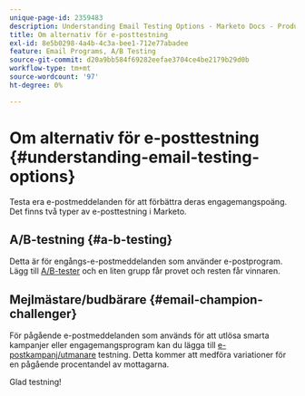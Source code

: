 ```yaml
---
unique-page-id: 2359483
description: Understanding Email Testing Options - Marketo Docs - Product Documentation
title: Om alternativ för e-posttestning
exl-id: 8e5b0298-4a4b-4c3a-bee1-712e77abadee
feature: Email Programs, A/B Testing
source-git-commit: d20a9bb584f69282eefae3704ce4be2179b29d0b
workflow-type: tm+mt
source-wordcount: '97'
ht-degree: 0%

---
```


# Om alternativ för e-posttestning {#understanding-email-testing-options}

Testa era e-postmeddelanden för att förbättra deras engagemangspoäng. Det finns två typer av e-posttestning i Marketo.

## A/B-testning {#a-b-testing}

Detta är för engångs-e-postmeddelanden som använder e-postprogram. Lägg till [A/B-tester](/help/marketo/product-docs/email-marketing/email-programs/email-program-actions/email-test-a-b-test/add-an-a-b-test.md) och en liten grupp får provet och resten får vinnaren.

## Mejlmästare/budbärare {#email-champion-challenger}

För pågående e-postmeddelanden som används för att utlösa smarta kampanjer eller engagemangsprogram kan du lägga till [e-postkampanj/utmanare](/help/marketo/product-docs/email-marketing/general/functions-in-the-editor/email-tests-champion-challenger/add-an-email-champion-challenger.md) testning. Detta kommer att medföra variationer för en pågående procentandel av mottagarna.

Glad testning!
